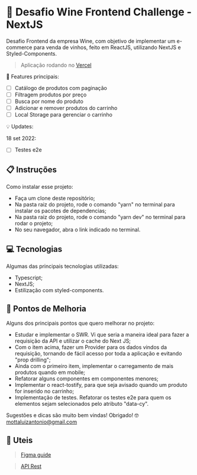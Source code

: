 # 🍷 Desafio Wine Frontend Challenge - NextJS

Desafio Frontend da empresa Wine, com objetivo de implementar um e-commerce para venda de vinhos, feito em ReactJS, utilizando NextJS e Styled-Components.

> Aplicação rodando no [Vercel](https://wine-frontend-challenge-react-mottaluizantonio.vercel.app)


💭 Features principais:
- [ ] Catálogo de produtos com paginação
- [ ] Filtragem produtos por preço
- [ ] Busca por nome do produto
- [ ] Adicionar e remover produtos do carrinho
- [ ] Local Storage para gerenciar o carrinho

💡 Updates:

18 set 2022:
- [ ] Testes e2e

## 📋 Instruções

Como instalar esse projeto:

- Faça um clone deste repositório;
- Na pasta raiz do projeto, rode o comando "yarn" no terminal para instalar os pacotes de dependencias;
- Na pasta raiz do projeto, rode o comando "yarn dev" no terminal para rodar o projeto;
- No seu navegador, abra o link indicado no terminal.


## 💻 Tecnologias

Algumas das principais tecnologias utilizadas:

- Typescript;
- NextJS;
- Estilização com styled-components.

## 🧠 Pontos de Melhoria

Alguns dos principais pontos que quero melhorar no projeto:

- Estudar e implementar o SWR. Vi que seria a maneira ideal para fazer a requisição da API e utilizar o cache do Next JS;
- Com o item acima, fazer um Provider para os dados vindos da requisição, tornando de fácil acesso por toda a aplicação e evitando "prop drilling";
- Ainda com o primeiro item, implementar o carregamento de mais produtos quando em mobile;
- Refatorar alguns componentes em componentes menores;
- Implementar o react-tostify, para que seja avisado quando um produto for inserido no carrinho;
- Implementação de testes. Refatorar os testes e2e para quem os elementos sejam selecionados pelo atributo "data-cy".

Sugestões e dicas são muito bem vindas! Obrigado! 🤓 [mottaluizantonio@gmail.com](mottaluizantonio@gmail.com)

## 🔗 Uteis

> [Figma guide](https://www.figma.com/file/gByBxI9GBHKUjXRtO2fFh2/28%2F10-%F0%9F%96%A5-%F0%9F%93%B1---Wine-Test---WEB-%26-APP?node-id=680%3A6449)


> [API Rest](https://documenter.getpostman.com/view/10015622/UVJiiuHi#fe849253-c47a-492f-a860-08350296c570)
